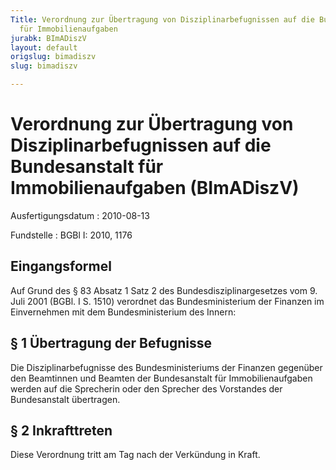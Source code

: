 ```yaml
---
Title: Verordnung zur Übertragung von Disziplinarbefugnissen auf die Bundesanstalt
  für Immobilienaufgaben
jurabk: BImADiszV
layout: default
origslug: bimadiszv
slug: bimadiszv

---
```


# Verordnung zur Übertragung von Disziplinarbefugnissen auf die Bundesanstalt für Immobilienaufgaben (BImADiszV)

Ausfertigungsdatum
:   2010-08-13

Fundstelle
:   BGBl I: 2010, 1176


## Eingangsformel

Auf Grund des § 83 Absatz 1 Satz 2 des Bundesdisziplinargesetzes vom
9\. Juli 2001 (BGBl. I S. 1510) verordnet das Bundesministerium der
Finanzen im Einvernehmen mit dem Bundesministerium des Innern:


## § 1 Übertragung der Befugnisse

Die Disziplinarbefugnisse des Bundesministeriums der Finanzen
gegenüber den Beamtinnen und Beamten der Bundesanstalt für
Immobilienaufgaben werden auf die Sprecherin oder den Sprecher des
Vorstandes der Bundesanstalt übertragen.


## § 2 Inkrafttreten

Diese Verordnung tritt am Tag nach der Verkündung in Kraft.

